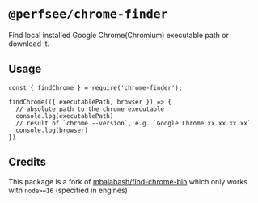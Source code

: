# `@perfsee/chrome-finder`

Find local installed Google Chrome(Chromium) executable path or download it.

## Usage

```
const { findChrome } = require('chrome-finder');

findChrome(({ executablePath, browser }) => {
  // absolute path to the chrome executable
  console.log(executablePath)
  // result of `chrome --version`, e.g. `Google Chrome xx.xx.xx.xx`
  console.log(browser)
})
```

## Credits

This package is a fork of [mbalabash/find-chrome-bin](https://github.com/mbalabash/find-chrome-bin) which only works with `node>=16` (specified in engines)
